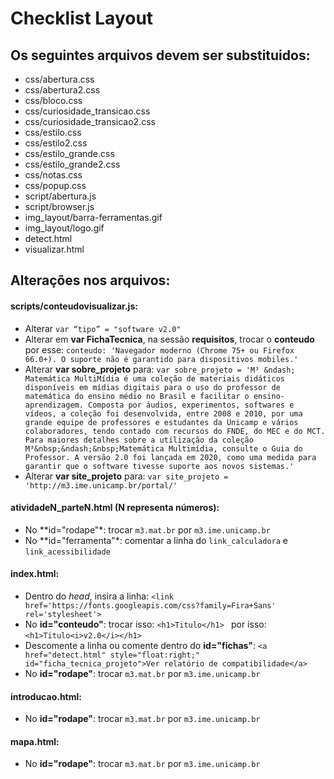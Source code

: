 # Checklist Layout

## Os seguintes arquivos devem ser substituidos:
* css/abertura.css
* css/abertura2.css
* css/bloco.css
* css/curiosidade_transicao.css
* css/curiosidade_transicao2.css
* css/estilo.css
* css/estilo2.css
* css/estilo_grande.css
* css/estilo_grande2.css
* css/notas.css
* css/popup.css
* script/abertura.js
* script/browser.js
* img_layout/barra-ferramentas.gif
* img_layout/logo.gif
* detect.html
* visualizar.html

## Alterações nos arquivos:

#### scripts/conteudovisualizar.js:
* Alterar `var “tipo” = "software v2.0"`
* Alterar em **var FichaTecnica**, na sessão **requisitos**, trocar o **conteudo** por esse:
`conteudo: 'Navegador moderno (Chrome 75+ ou Firefox 66.0+). O suporte não é garantido para dispositivos mobiles.'`
* Alterar **var sobre_projeto** para:
`var sobre_projeto = 'M³ &ndash; Matemática MultiMídia é uma coleção de materiais didáticos disponíveis em mídias digitais para o uso do professor de matemática do ensino médio no Brasil e facilitar o ensino-aprendizagem. Composta por áudios, experimentos, softwares e vídeos, a coleção foi desenvolvida, entre 2008 e 2010, por uma grande equipe de professores e estudantes da Unicamp e vários colaboradores, tendo contado com recursos do FNDE, do MEC e do MCT. Para maiores detalhes sobre a utilização da coleção M³&nbsp;&ndash;&nbsp;Matemática Multimídia, consulte o Guia do Professor. A versão 2.0 foi lançada em 2020, como uma medida para garantir que o software tivesse suporte aos novos sistemas.'`
* Alterar **var site_projeto** para: `var site_projeto = 'http://m3.ime.unicamp.br/portal/'`

#### atividadeN_parteN.html (**N** representa números):
* No **id="rodape"*: trocar `m3.mat.br` por `m3.ime.unicamp.br`
* No **id="ferramenta"*: comentar a linha do `link_calculadora` e `link_acessibilidade`

#### index.html:
* Dentro do *head*, insira a linha: `<link href='https://fonts.googleapis.com/css?family=Fira+Sans' rel='stylesheet'>`
* No **id="conteudo"**: trocar isso: `<h1>Titulo</h1> ` por isso: `<h1>Titulo<i>v2.0</i></h1>`
* Descomente a linha ou comente dentro do **id="fichas"**: `<a href="detect.html" style="float:right;" id="ficha_tecnica_projeto">Ver relatório de compatibilidade</a>`
* No **id="rodape"**: trocar `m3.mat.br` por `m3.ime.unicamp.br`

#### introducao.html:
* No **id="rodape"**: trocar `m3.mat.br` por `m3.ime.unicamp.br`

#### mapa.html:
* No **id="rodape"**: trocar `m3.mat.br` por `m3.ime.unicamp.br`
